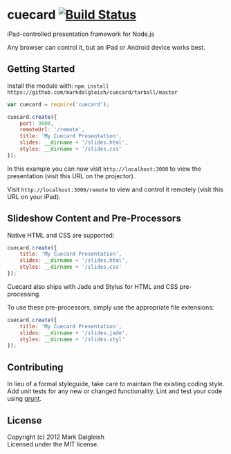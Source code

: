 # cuecard [![Build Status](https://secure.travis-ci.org/markdalgleish/cuecard.png)](http://travis-ci.org/markdalgleish/cuecard)

iPad-controlled presentation framework for Node.js

Any browser can control it, but an iPad or Android device works best.

## Getting Started

Install the module with: `npm install https://github.com/markdalgleish/cuecard/tarball/master`

```javascript
var cuecard = require('cuecard');

cuecard.create({
	port: 3000,
	remoteUrl: '/remote',
	title: 'My Cuecard Presentation',
	slides: __dirname + '/slides.html',
	styles: __dirname + '/slides.css'
});
```

In this example you can now visit `http://localhost:3000` to view the presentation (visit this URL on the projector).

Visit `http://localhost:3000/remote` to view and control it remotely (visit this URL on your iPad).

## Slideshow Content and Pre-Processors

Native HTML and CSS are supported:

```javascript
cuecard.create({
	title: 'My Cuecard Presentation',
	slides: __dirname + '/slides.html',
	styles: __dirname + '/slides.css'
});
```

Cuecard also ships with Jade and Stylus for HTML and CSS pre-processing.

To use these pre-processors, simply use the appropriate file extensions:

```javascript
cuecard.create({
	title: 'My Cuecard Presentation',
	slides: __dirname + '/slides.jade',
	styles: __dirname + '/slides.styl'
});
```


## Contributing
In lieu of a formal styleguide, take care to maintain the existing coding style. Add unit tests for any new or changed functionality. Lint and test your code using [grunt](https://github.com/cowboy/grunt).

## License
Copyright (c) 2012 Mark Dalgleish  
Licensed under the MIT license.
